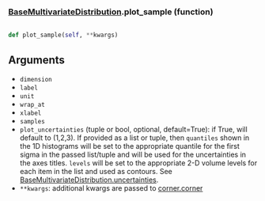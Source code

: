 ### [BaseMultivariateDistribution](BaseMultivariateDistribution.md).plot_sample (function)


```py

def plot_sample(self, **kwargs)

```



Arguments
---------
* `dimension`
* `label`
* `unit`
* `wrap_at`
* `xlabel`
* `samples`
* `plot_uncertainties` (tuple or bool, optional, default=True): if True,
    will default to (1,2,3).
    If provided as a list or tuple, then `quantiles` shown in the 1D
    histograms will be set to the appropriate quantile for the first
    sigma in the passed list/tuple and will be used for the uncertainties
    in the axes titles. `levels` will be set to the appropriate 2-D volume levels for each
    item in the list and used as contours. See [BaseMultivariateDistribution.uncertainties](BaseMultivariateDistribution.uncertainties.md).
* `**kwargs`: additional kwargs are passed to [corner.corner](https://corner.readthedocs.io/en/latest/api.html#corner.corner)


